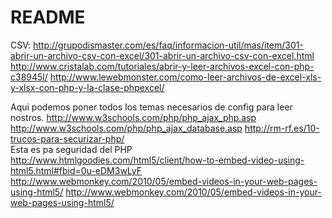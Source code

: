 # README
CSV:
http://grupodismaster.com/es/faq/informacion-util/mas/item/301-abrir-un-archivo-csv-con-excel/301-abrir-un-archivo-csv-con-excel.html
http://www.cristalab.com/tutoriales/abrir-y-leer-archivos-excel-con-php-c38945l/
http://www.lewebmonster.com/como-leer-archivos-de-excel-xls-y-xlsx-con-php-y-la-clase-phpexcel/

Aqui podemos poner todos los temas necesarios de config para leer nostros.
http://www.w3schools.com/php/php_ajax_php.asp
http://www.w3schools.com/php/php_ajax_database.asp
http://rm-rf.es/10-trucos-para-securizar-php/  
Esta es pa seguridad del PHP
http://www.htmlgoodies.com/html5/client/how-to-embed-video-using-html5.html#fbid=0u-eDM3wLyF
http://www.webmonkey.com/2010/05/embed-videos-in-your-web-pages-using-html5/
http://www.webmonkey.com/2010/05/embed-videos-in-your-web-pages-using-html5/
